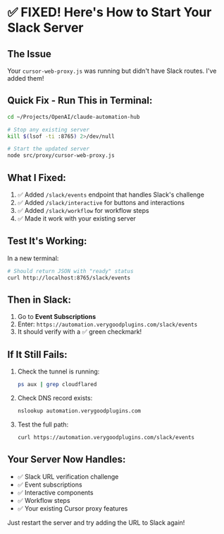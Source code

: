 # ✅ FIXED! Here's How to Start Your Slack Server

## The Issue
Your `cursor-web-proxy.js` was running but didn't have Slack routes. I've added them!

## Quick Fix - Run This in Terminal:

```bash
cd ~/Projects/OpenAI/claude-automation-hub

# Stop any existing server
kill $(lsof -ti :8765) 2>/dev/null

# Start the updated server
node src/proxy/cursor-web-proxy.js
```

## What I Fixed:
1. ✅ Added `/slack/events` endpoint that handles Slack's challenge
2. ✅ Added `/slack/interactive` for buttons and interactions
3. ✅ Added `/slack/workflow` for workflow steps
4. ✅ Made it work with your existing server

## Test It's Working:

In a new terminal:
```bash
# Should return JSON with "ready" status
curl http://localhost:8765/slack/events
```

## Then in Slack:
1. Go to **Event Subscriptions**
2. Enter: `https://automation.verygoodplugins.com/slack/events`
3. It should verify with a ✅ green checkmark!

## If It Still Fails:
1. Check the tunnel is running:
   ```bash
   ps aux | grep cloudflared
   ```

2. Check DNS record exists:
   ```bash
   nslookup automation.verygoodplugins.com
   ```

3. Test the full path:
   ```bash
   curl https://automation.verygoodplugins.com/slack/events
   ```

## Your Server Now Handles:
- ✅ Slack URL verification challenge
- ✅ Event subscriptions
- ✅ Interactive components
- ✅ Workflow steps
- ✅ Your existing Cursor proxy features

Just restart the server and try adding the URL to Slack again!
